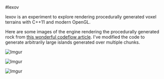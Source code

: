 #lexov

lexov is an experiment to explore rendering procedurally generated voxel terrains with C++11 and modern OpenGL.

Here are some images of the engine rendering the procedurally generated rock from [this wonderful codeflow article](http://codeflow.org/entries/2010/dec/09/minecraft-like-rendering-experiments-in-opengl-4/). I've modified the code to generate arbitrarily large islands generated over multiple chunks.

![Imgur](http://i.imgur.com/6EWs3PX.png)

![Imgur](http://i.imgur.com/FItlAW9.png)

![Imgur](http://i.imgur.com/CkhbPPS.png)
